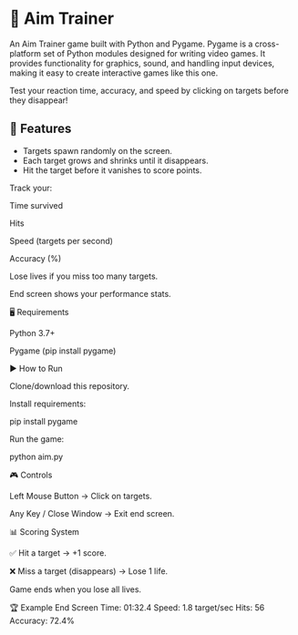 # 🎯 Aim Trainer
An Aim Trainer game built with Python and Pygame. Pygame is a cross-platform set of Python modules designed for writing video games. It provides functionality for graphics, sound, and handling input devices, making it easy to create interactive games like this one.

Test your reaction time, accuracy, and speed by clicking on targets before they disappear!

## 📌 Features
- Targets spawn randomly on the screen.
- Each target grows and shrinks until it disappears.
- Hit the target before it vanishes to score points.

Track your:

Time survived

Hits

Speed (targets per second)

Accuracy (%)

Lose lives if you miss too many targets.

End screen shows your performance stats.

🖥️ Requirements

Python 3.7+

Pygame (pip install pygame)

▶️ How to Run

Clone/download this repository.

Install requirements:

pip install pygame


Run the game:

python aim.py

🎮 Controls

Left Mouse Button → Click on targets.

Any Key / Close Window → Exit end screen.

📊 Scoring System

✅ Hit a target → +1 score.

❌ Miss a target (disappears) → Lose 1 life.

Game ends when you lose all lives.

🏆 Example End Screen
Time: 01:32.4
Speed: 1.8 target/sec
Hits: 56
Accuracy: 72.4%



